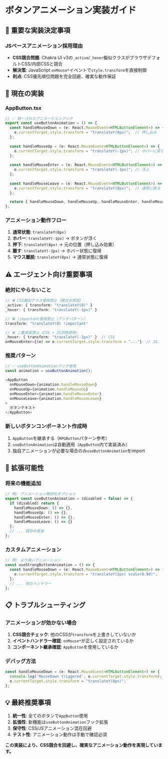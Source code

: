# ボタンアニメーション実装ガイド

## 🎯 **重要な実装決定事項**

### **JSベースアニメーション採用理由**
- **CSS競合問題**: Chakra UI v3の`_active`/`_hover`擬似クラスがブラウザデフォルトCSS/内部CSSと競合
- **解決策**: JavaScript `onMouse*`イベントで`style.transform`を直接制御
- **利点**: CSS優先順位問題を完全回避、確実な動作保証

## 🔧 **現在の実装**

### **AppButton.tsx**
```typescript
// ✅ 統一されたアニメーションフック
export const useButtonAnimation = () => {
  const handleMouseDown = (e: React.MouseEvent<HTMLButtonElement>) => {
    e.currentTarget.style.transform = "translateY(0px)";  // 押し込み
  };
  
  const handleMouseUp = (e: React.MouseEvent<HTMLButtonElement>) => {
    e.currentTarget.style.transform = "translateY(-1px)"; // ホバーに戻る
  };
  
  const handleMouseEnter = (e: React.MouseEvent<HTMLButtonElement>) => {
    e.currentTarget.style.transform = "translateY(-1px)"; // 浮上
  };
  
  const handleMouseLeave = (e: React.MouseEvent<HTMLButtonElement>) => {
    e.currentTarget.style.transform = "translateY(0px)";  // 通常に戻る
  };

  return { handleMouseDown, handleMouseUp, handleMouseEnter, handleMouseLeave };
};
```

### **アニメーション動作フロー**
1. **通常状態**: `translateY(0px)` 
2. **ホバー**: `translateY(-1px)` → ボタンが浮く
3. **押下**: `translateY(0px)` → 元の位置（押し込み効果）
4. **離す**: `translateY(-1px)` → ホバー状態に復帰
5. **マウス離脱**: `translateY(0px)` → 通常状態に復帰

## ⚠️ **エージェント向け重要事項**

### **絶対にやらないこと**
```typescript
// ❌ CSS擬似クラス使用禁止（競合の原因）
_active: { transform: "translateY(0)" }
_hover: { transform: "translateY(-1px)" }

// ❌ !important使用禁止（アンチパターン）
transform: "translateY(0) !important"

// ❌ 二重実装禁止（CSS + JS同時使用）
_hover: { transform: "translateY(-1px)" }  // CSS
onMouseEnter={(e) => e.currentTarget.style.transform = "..."}  // JS
```

### **推奨パターン**
```typescript
// ✅ useButtonAnimationフック使用
const animation = useButtonAnimation();

<AppButton
  onMouseDown={animation.handleMouseDown}
  onMouseUp={animation.handleMouseUp}
  onMouseEnter={animation.handleMouseEnter}  
  onMouseLeave={animation.handleMouseLeave}
>
  ボタンテキスト
</AppButton>
```

### **新しいボタンコンポーネント作成時**
1. `AppButton`を継承する（`RPGButton`パターン参考）
2. `useButtonAnimation`は自動適用（`AppButton`内で実装済み）
3. 独自アニメーションが必要な場合のみ`useButtonAnimation`をimport

## 🚀 **拡張可能性**

### **将来の機能追加**
```typescript
// 例: アニメーション無効化オプション
export const useButtonAnimation = (disabled = false) => {
  if (disabled) return { 
    handleMouseDown: () => {}, 
    handleMouseUp: () => {}, 
    handleMouseEnter: () => {}, 
    handleMouseLeave: () => {} 
  };
  // ... 既存の実装
};
```

### **カスタムアニメーション**
```typescript
// 例: より強いアニメーション
const useStrongButtonAnimation = () => {
  const handleMouseDown = (e: React.MouseEvent<HTMLButtonElement>) => {
    e.currentTarget.style.transform = "translateY(2px) scale(0.98)";
  };
  // ... 他のハンドラー
};
```

## 📋 **トラブルシューティング**

### **アニメーションが効かない場合**
1. **CSS競合チェック**: 他のCSSが`transform`を上書きしていないか
2. **イベントハンドラー確認**: `onMouse*`が正しく設定されているか
3. **コンポーネント継承確認**: `AppButton`を使用しているか

### **デバッグ方法**
```typescript
const handleMouseDown = (e: React.MouseEvent<HTMLButtonElement>) => {
  console.log('MouseDown triggered', e.currentTarget.style.transform);
  e.currentTarget.style.transform = "translateY(0px)";
};
```

## 💡 **最終推奨事項**

1. **統一性**: 全てのボタンで`AppButton`使用
2. **拡張性**: 新機能は`useButtonAnimation`フック拡張
3. **保守性**: CSS/JSアニメーション混在回避
4. **テスト性**: アニメーション動作は手動で確認必須

**この実装により、CSS競合を回避し、確実なアニメーション動作を実現しています。**